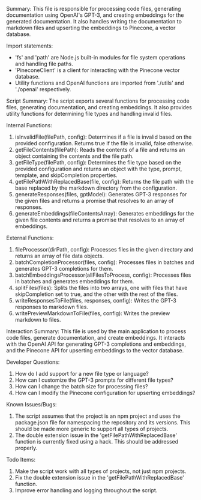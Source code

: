 Summary:
This file is responsible for processing code files, generating documentation using OpenAI's GPT-3, and creating embeddings for the generated documentation. It also handles writing the documentation to markdown files and upserting the embeddings to Pinecone, a vector database.

Import statements:
- 'fs' and 'path' are Node.js built-in modules for file system operations and handling file paths.
- 'PineconeClient' is a client for interacting with the Pinecone vector database.
- Utility functions and OpenAI functions are imported from './utils' and './openai' respectively.

Script Summary:
The script exports several functions for processing code files, generating documentation, and creating embeddings. It also provides utility functions for determining file types and handling invalid files.

Internal Functions:
1. isInvalidFile(filePath, config): Determines if a file is invalid based on the provided configuration. Returns true if the file is invalid, false otherwise.
2. getFileContents(filePath): Reads the contents of a file and returns an object containing the contents and the file path.
3. getFileType(filePath, config): Determines the file type based on the provided configuration and returns an object with the type, prompt, template, and skipCompletion properties.
4. getFilePathWithReplacedBase(file, config): Returns the file path with the base replaced by the markdown directory from the configuration.
5. generateResponses(files, gptModel): Generates GPT-3 responses for the given files and returns a promise that resolves to an array of responses.
6. generateEmbeddings(fileContentsArray): Generates embeddings for the given file contents and returns a promise that resolves to an array of embeddings.

External Functions:
1. fileProcessor(dirPath, config): Processes files in the given directory and returns an array of file data objects.
2. batchCompletionProcessor(files, config): Processes files in batches and generates GPT-3 completions for them.
3. batchEmbeddingsProcessor(allFilesToProcess, config): Processes files in batches and generates embeddings for them.
4. splitFiles(files): Splits the files into two arrays, one with files that have skipCompletion set to true, and the other with the rest of the files.
5. writeResponsesToFile(files, responses, config): Writes the GPT-3 responses to markdown files.
6. writePreviewMarkdownToFile(files, config): Writes the preview markdown to files.

Interaction Summary:
This file is used by the main application to process code files, generate documentation, and create embeddings. It interacts with the OpenAI API for generating GPT-3 completions and embeddings, and the Pinecone API for upserting embeddings to the vector database.

Developer Questions:
1. How do I add support for a new file type or language?
2. How can I customize the GPT-3 prompts for different file types?
3. How can I change the batch size for processing files?
4. How can I modify the Pinecone configuration for upserting embeddings?

Known Issues/Bugs:
1. The script assumes that the project is an npm project and uses the package.json file for namespacing the repository and its versions. This should be made more generic to support all types of projects.
2. The double extension issue in the 'getFilePathWithReplacedBase' function is currently fixed using a hack. This should be addressed properly.

Todo Items:
1. Make the script work with all types of projects, not just npm projects.
2. Fix the double extension issue in the 'getFilePathWithReplacedBase' function.
3. Improve error handling and logging throughout the script.